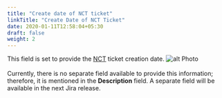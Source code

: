 ```yaml
---
title: "Create date of NCT ticket"
linkTitle: "Create Date of NCT Ticket"
date: 2020-01-11T12:58:04+05:30
draft: false
weight: 2
---
```


This field is set to provide the [NCT](/docs/nokia-care-tool) ticket creation date.
![alt Photo](/create_ticket.png "Photo")
<br>
<br>
Currently, there is no separate field available to provide this information; therefore, it is mentioned in the **Description** field. A separate field will be available in the next Jira release.
